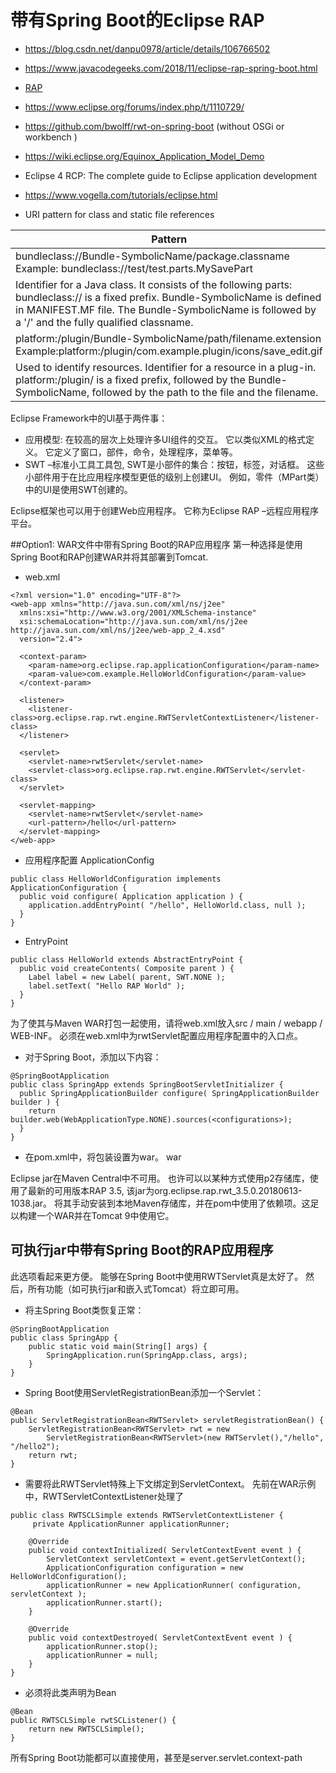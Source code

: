 # 带有Spring Boot的Eclipse RAP
- https://blog.csdn.net/danpu0978/article/details/106766502
- https://www.javacodegeeks.com/2018/11/eclipse-rap-spring-boot.html
- [RAP](https://javarepos.com/lib/eclipse-rap-runtime-remote-application-platform)
- https://www.eclipse.org/forums/index.php/t/1110729/
- https://github.com/bwolff/rwt-on-spring-boot   (without OSGi or workbench )
- https://wiki.eclipse.org/Equinox_Application_Model_Demo 
- Eclipse 4 RCP: The complete guide to Eclipse application development
- https://www.vogella.com/tutorials/eclipse.html

- URI pattern for class and static file references

| Pattern 	| Description |
|---------------|-------------|
|bundleclass://Bundle-SymbolicName/package.classname Example: bundleclass://test/test.parts.MySavePart |
	Identifier for a Java class. It consists of the following parts: bundleclass:// is a fixed prefix. Bundle-SymbolicName is defined in MANIFEST.MF file. The Bundle-SymbolicName is followed by a '/' and the fully qualified classname.|
|platform:/plugin/Bundle-SymbolicName/path/filename.extension Example:platform:/plugin/com.example.plugin/icons/save_edit.gif|	
Used to identify resources. Identifier for a resource in a plug-in. platform:/plugin/ is a fixed prefix, followed by the Bundle-SymbolicName, followed by the path to the file and the filename.|


 Eclipse Framework中的UI基于两件事：
- 应用模型: 在较高的层次上处理许多UI组件的交互。 它以类似XML的格式定义。 它定义了窗口，部件，命令，处理程序，菜单等。
- SWT –标准小工具工具包, SWT是小部件的集合：按钮，标签，对话框。 这些小部件用于在比应用程序模型更低的级别上创建UI。 例如，零件（MPart类）中的UI是使用SWT创建的。 

Eclipse框架也可以用于创建Web应用程序。 它称为Eclipse RAP –远程应用程序平台。

##Option1: WAR文件中带有Spring Boot的RAP应用程序
第一种选择是使用Spring Boot和RAP创建WAR并将其部署到Tomcat.
- web.xml
```
<?xml version="1.0" encoding="UTF-8"?>
<web-app xmlns="http://java.sun.com/xml/ns/j2ee"
  xmlns:xsi="http://www.w3.org/2001/XMLSchema-instance"
  xsi:schemaLocation="http://java.sun.com/xml/ns/j2ee http://java.sun.com/xml/ns/j2ee/web-app_2_4.xsd"
  version="2.4">
 
  <context-param>
    <param-name>org.eclipse.rap.applicationConfiguration</param-name>
    <param-value>com.example.HelloWorldConfiguration</param-value>
  </context-param>
 
  <listener>
    <listener-class>org.eclipse.rap.rwt.engine.RWTServletContextListener</listener-class>
  </listener>
 
  <servlet>
    <servlet-name>rwtServlet</servlet-name>
    <servlet-class>org.eclipse.rap.rwt.engine.RWTServlet</servlet-class>
  </servlet>
 
  <servlet-mapping>
    <servlet-name>rwtServlet</servlet-name>
    <url-pattern>/hello</url-pattern>
  </servlet-mapping>
</web-app>
```
- 应用程序配置 ApplicationConfig
```
public class HelloWorldConfiguration implements ApplicationConfiguration {
  public void configure( Application application ) {
    application.addEntryPoint( "/hello", HelloWorld.class, null );
  }
}
```
- EntryPoint
```
public class HelloWorld extends AbstractEntryPoint {
  public void createContents( Composite parent ) {
    Label label = new Label( parent, SWT.NONE );
    label.setText( "Hello RAP World" );
  }
}
```
 为了使其与Maven WAR打包一起使用，请将web.xml放入src / main / webapp / WEB-INF。 必须在web.xml中为rwtServlet配置应用程序配置中的入口点。

- 对于Spring Boot，添加以下内容： 
```
@SpringBootApplication
public class SpringApp extends SpringBootServletInitializer {
  public SpringApplicationBuilder configure( SpringApplicationBuilder builder ) {
    return builder.web(WebApplicationType.NONE).sources(<configurations>);
  }
}
```
- 在pom.xml中，将包装设置为war。
<packaging>war</packaging>

Eclipse jar在Maven Central中不可用。 也许可以以某种方式使用p2存储库，使用了最新的可用版本RAP 3.5, 该jar为org.eclipse.rap.rwt_3.5.0.20180613-1038.jar。
将其手动安装到本地Maven存储库，并在pom中使用了依赖项。这足以构建一个WAR并在Tomcat 9中使用它。

## 可执行jar中带有Spring Boot的RAP应用程序
此选项看起来更方便。 能够在Spring Boot中使用RWTServlet真是太好了。 然后，所有功能（如可执行jar和嵌入式Tomcat）将立即可用。 
- 将主Spring Boot类恢复正常：
```
@SpringBootApplication
public class SpringApp {
    public static void main(String[] args) {
        SpringApplication.run(SpringApp.class, args);
    }
}
```
- Spring Boot使用ServletRegistrationBean添加一个Servlet：
```
@Bean
public ServletRegistrationBean<RWTServlet> servletRegistrationBean() {
    ServletRegistrationBean<RWTServlet> rwt = new 
        ServletRegistrationBean<RWTServlet>(new RWTServlet(),"/hello", "/hello2");
    return rwt;
}
```
- 需要将此RWTServlet特殊上下文绑定到ServletContext。 先前在WAR示例中，RWTServletContextListener处理了
```
public class RWTSCLSimple extends RWTServletContextListener {
     private ApplicationRunner applicationRunner;
 
    @Override
    public void contextInitialized( ServletContextEvent event ) {
        ServletContext servletContext = event.getServletContext();
        ApplicationConfiguration configuration = new HelloWorldConfiguration();
        applicationRunner = new ApplicationRunner( configuration, servletContext );
        applicationRunner.start();
    }
 
    @Override
    public void contextDestroyed( ServletContextEvent event ) {
        applicationRunner.stop();
        applicationRunner = null;
    }
}
```
- 必须将此类声明为Bean
```
@Bean
public RWTSCLSimple rwtSCListener() {
    return new RWTSCLSimple();
}
```
所有Spring Boot功能都可以直接使用，甚至是server.servlet.context-path
